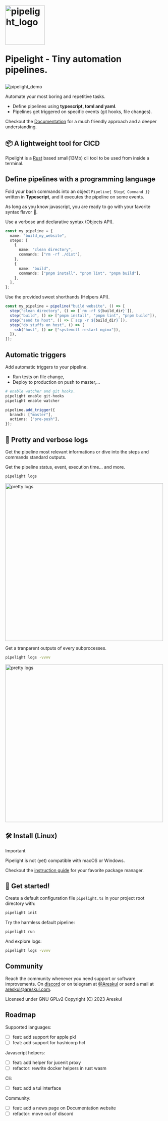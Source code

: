 <span>
<h1>
<img width="125px" alt="pipelight_logo" src="https://pipelight.dev/images/pipelight.png"/>
<p>Pipelight - Tiny automation pipelines.</p>
</h1>
</span>

![pipelight_demo](https://pipelight.dev/images/showcase.gif)

<!-- <img width="480px" height="480px" alt="pipelight_demo" src="https://pipelight.dev/images/showcase.gif"/> -->

Automate your most boring and repetitive tasks.

- Define pipelines using **typescript, toml and yaml**.
- Pipelines get triggered on specific events (git hooks, file changes).

Checkout the [Documentation](https://pipelight.dev) for a much friendly approach
and a deeper understanding.

## 📦 A lightweight tool for CICD

Pipelight is a [Rust](https://www.rust-lang.org/) based small(13Mb) cli tool to
be used from inside a terminal.

## Define pipelines with a programming language

Fold your bash commands into an object `Pipeline{ Step{ Command }}` written in
**Typescript**, and it executes the pipeline on some events.

As long as you know javascript, you are ready to go with your favorite syntax
flavor 🍦.

Use a verbose and declarative syntax (Objects API).

```ts
const my_pipeline = {
  name: "build_my_website",
  steps: [
    {
      name: "clean directory",
      commands: ["rm -rf ./dist"],
    },
    {
      name: "build",
      commands: ["pnpm install", "pnpm lint", "pnpm build"],
    },
  ],
};
```

Use the provided sweet shorthands (Helpers API).

```ts
const my_pipeline = pipeline("build website", () => [
  step("clean directory", () => [`rm -rf ${build_dir}`]),
  step("build", () => ["pnpm install", "pnpm lint", "pnpm build"]),
  step("send to host", () => [`scp -r ${build_dir}`]),
  step("do stuffs on host", () => [
    ssh("host", () => ["systemctl restart nginx"]),
  ]),
]);
```

## Automatic triggers

Add automatic triggers to your pipeline.

- Run tests on file change,
- Deploy to production on push to master,...

```sh
# enable watcher and git hooks.
pipelight enable git-hooks
pipelight enable watcher
```

```ts
pipeline.add_trigger({
  branch: ["master"],
  actions: ["pre-push"],
});
```

## 🫦 Pretty and verbose logs

Get the pipeline most relevant informations or dive into the steps and commands
standard outputs.

Get the pipeline status, event, execution time... and more.

```sh
pipelight logs
```

<img width="500px" alt="pretty logs" src="https://pipelight.dev/images/log_level_error.png"/>

Get a tranparent outputs of every subprocesses.

```sh
pipelight logs -vvvv
```

<img width="500px" alt="pretty logs" src="https://pipelight.dev/images/log_level_trace.png"/>

## 🛠️ Install (Linux)

> [!IMPORTANT]  
> Pipelight is not (yet) compatible with macOS or Windows.

Checkout the
[instruction guide](https://pipelight.dev/introduction/install.html) for your
favorite package manager.

## 🚀 Get started!

Create a default configuration file `pipelight.ts` in your project root
directory with:

```sh
pipelight init
```

Try the harmless default pipeline:

```sh
pipelight run
```

And explore logs:

```sh
pipelight logs -vvvv
```

## Community

Reach the community whenever you need support or software improvements. On
[discord](https://discord.gg/swNRD3Xysz) or on telegram at
[@Areskul](https://t.me/areskul) or send a mail at areskul@areskul.com.

Licensed under GNU GPLv2 Copyright (C) 2023 Areskul

## Roadmap

Supported languages:

- [ ] feat: add support for apple pkl
- [ ] feat: add support for hashicorp hcl

Javascript helpers:

- [ ] feat: add helper for jucenit proxy
- [ ] refactor: rewrite docker helpers in rust wasm

Cli:

- [ ] feat: add a tui interface

Community:

- [ ] feat: add a news page on Documentation website
- [ ] refactor: move out of discord
